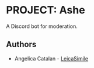 # PROJECT: Ashe
A Discord bot for moderation.

## Authors
* Angelica Catalan - [LeicaSimile](https://github.com/LeicaSimile)